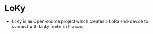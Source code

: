 # LoKy

- LoKy is an Open-source project which creates a LoRa end-device to connect with Linky meter in France. 
